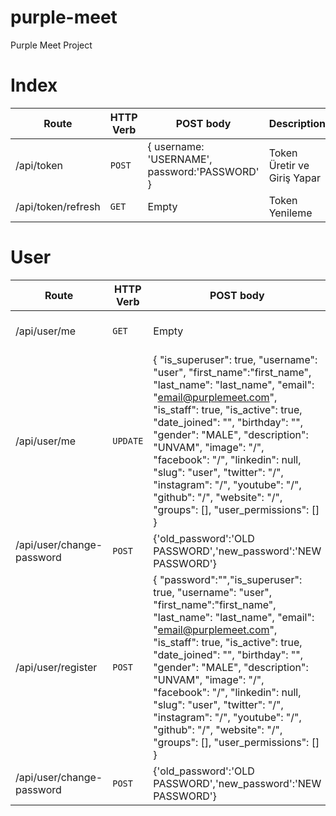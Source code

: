 # purple-meet
 Purple Meet Project

# Index

| Route | HTTP Verb	 | POST body	 | Description	 |
| --- | --- | --- | --- |
| /api/token | `POST` | { username: 'USERNAME', password:'PASSWORD' } | Token Üretir ve Giriş Yapar |
| /api/token/refresh | `GET` | Empty | Token Yenileme |

# User

| Route | HTTP Verb	 | POST body	 | Description	 |
| --- | --- | --- | --- |
| /api/user/me | `GET` | Empty | Kullanıcı Bilgisini Döndürür |
| /api/user/me | `UPDATE` | { "is_superuser": true, "username": "user", "first_name":"first_name", "last_name": "last_name", "email": "email@purplemeet.com", "is_staff": true, "is_active": true, "date_joined": "", "birthday": "", "gender": "MALE", "description": "UNVAM", "image": "/", "facebook": "/", "linkedin": null, "slug": "user", "twitter": "/", "instagram": "/", "youtube": "/", "github": "/", "website": "/", "groups": [], "user_permissions": [] } | Kullanıcı Bilgisini Günceller |
| /api/user/change-password | `POST` | {'old_password':'OLD PASSWORD','new_password':'NEW PASSWORD'} | Şifre Günceller |
| /api/user/register | `POST` | { "password":"","is_superuser": true, "username": "user", "first_name":"first_name", "last_name": "last_name", "email": "email@purplemeet.com", "is_staff": true, "is_active": true, "date_joined": "", "birthday": "", "gender": "MALE", "description": "UNVAM", "image": "/", "facebook": "/", "linkedin": null, "slug": "user", "twitter": "/", "instagram": "/", "youtube": "/", "github": "/", "website": "/", "groups": [], "user_permissions": [] } | Kullanıcı Bilgisini Günceller |
| /api/user/change-password | `POST` | {'old_password':'OLD PASSWORD','new_password':'NEW PASSWORD'} | Kullanıcıyı Kayıt Eder |
